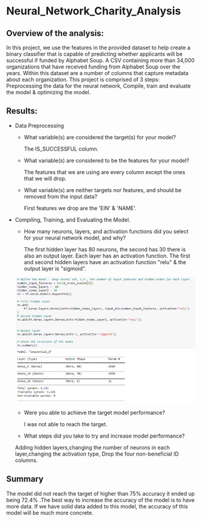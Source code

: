 # Neural_Network_Charity_Analysis
## Overview of the analysis:
In this project, we use the features in the provided dataset to help create a binary classifier that is capable of predicting whether applicants will be successful if funded by Alphabet Soup. A CSV containing more than 34,000 organizations that have received funding from Alphabet Soup over the years. Within this dataset are a number of columns that capture metadata about each organization. This project is comprised of 3 steps: Preprocessing the data for the neural network, Compile, train and evaluate the model &  optimizing the model.

## Results:
- Data Preprocessing
  - What variable(s) are considered the target(s) for your model?
      
      The IS_SUCCESSFUL column.
  - What variable(s) are considered to be the features for your model?
      
      The features that we are using are every column except the ones that we will drop.
  - What variable(s) are neither targets nor features, and should be removed from the input data?
      
      First features we drop are the 'EIN' & 'NAME'.
  
- Compiling, Training, and Evaluating the Model.
  - How many neurons, layers, and activation functions did you select for your neural network model, and why?
    
    The first hidden layer has 80 neurons, the second has 30 there is also an output layer. Each layer has an activation function. The first and second hidden layers have an activation function "relu" & the output layer is "sigmoid".
   
   
   ![first image](/Resources/image1.PNG
   )
   
  - Were you able to achieve the target model performance?
     
     I was not able to reach the target.
      
  - What steps did you take to try and increase model performance?
  
  Adding hidden layers,changing the number of neurons in each layer,changing the activation type, Drop the four non-beneficial ID columns.
  
 ## Summary
 
 The model did not reach the target of  higher than 75%  accuracy it ended up being 72.4% .The best way to increase the accuracy of the  model is to have more data. If we have solid data added to this model, the accuracy of this model will be much more concrete.
